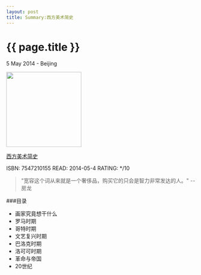 ```yaml
---
layout: post
title: Summary:西方美术简史
---
```


{{ page.title }}
================

<p class="meta">5 May 2014 - Beijing</p>
 
<img src="http://ec4.images-amazon.com/images/I/51KanBTQvVL._SL500_AA300_.jpg" width="200" />

[西方美术简史](http://www.amazon.cn/%E8%A5%BF%E6%96%B9%E7%BE%8E%E6%9C%AF%E7%AE%80%E5%8F%B2-%E4%BA%A8%E5%BE%B7%E9%87%8C%E5%85%8B%E2%80%A2%E5%A8%81%E5%BB%89%E2%80%A2%E6%88%BF%E9%BE%99/dp/B007RTCCDU/ref=sr_1_1?ie=UTF8&qid=1398473844&sr=8-1&keywords=%E8%A5%BF%E6%96%B9%E7%BE%8E%E6%9C%AF%E7%AE%80%E5%8F%B2)


ISBN: 7547210155 READ: 2014-05-4 RATING: */10

> "宽容这个词从来就是一个奢侈品，购买它的只会是智力非常发达的人。" -- 房龙

###目录

- 画家究竟想干什么
- 罗马时期
- 哥特时期
- 文艺复兴时期
- 巴洛克时期
- 洛可可时期
- 革命与帝国
- 20世纪